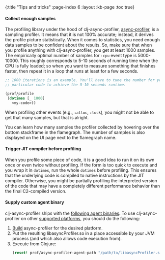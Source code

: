 {:title "Tips and tricks"
 :page-index 6
 :layout :kb-page
 :toc true}

#### Collect enough samples

The profiling library under the hood of clj-async-profiler,
[async-profiler](https://github.com/jvm-profiling-tools/async-profiler), is a
sampling profiler. It means that it is not 100% accurate; instead, it derives
the profile picture statistically. When it comes to statistics, you need enough
data samples to be confident about the results. So, make sure that when you
profile anything with clj-async-profiler, you get at least 1000 samples. The
empirically optimal number of samples for `:cpu` event type is 5000-10000. This
roughly corresponds to 5-10 seconds of running time when the CPU is fully
loaded; so when you want to measure something that finishes faster, then repeat
it in a loop that runs at least for a few seconds.

```clj
;; 1000 iterations is an example. You'll have to tune the number for your
;; particular code to achieve the 5-10 seconds runtime.

(prof/profile
 (dotimes [_ 1000]
   <my-code>))
```

When profiling other events (e.g., `:alloc`, `:lock`), you might not be able to
get that many samples, but that is alright.

You can learn how many samples the profiler collected by hovering over the
bottom stackframe in the flamegraph. The number of samples is also displayed on
the UI page next to the flamegraph name.

#### Trigger JIT compiler before profiling

When you profile some piece of code, it is a good idea to run it on its own once
or even twice without profiling. If the form is too quick to execute and you
wrap it in `dotimes`, run the whole `dotimes` before profiling. This ensures
that the underlying code is compiled to native instructions by the JIT compiler.
Otherwise, you might be partially profiling the interpreted version of the code
that may have a completely different performance behavior than the final
C2-compiled version.

#### Supply custom agent binary

clj-async-profiler ships with the [following agent
binaries](https://github.com/clojure-goes-fast/clj-async-profiler#platform-support).
To use clj-async-profiler on other [supported
platforms](https://github.com/jvm-profiling-tools/async-profiler#supported-platforms),
you should do the following:

1. [Build](https://github.com/jvm-profiling-tools/async-profiler#building)
   async-profiler for the desired platform.
2. Put the resulting libasyncProfiler.so in a place accessible by your JVM
   process (and which also allows code execution from).
3. Execute from Clojure:
   ```clj
   (reset! prof/async-profiler-agent-path "/path/to/libasyncProfiler.so")
   ```
